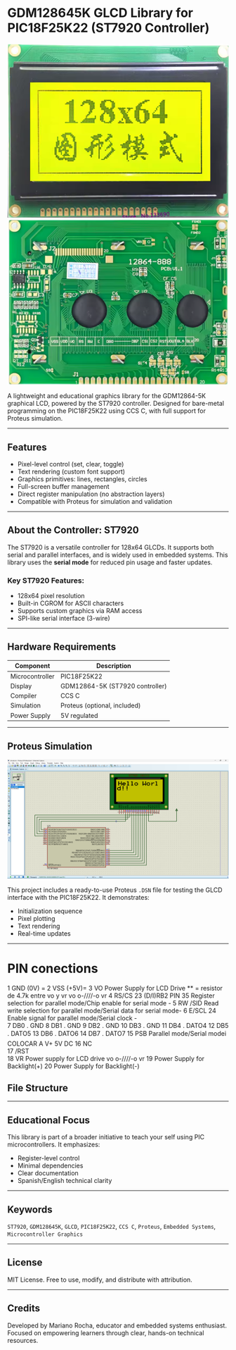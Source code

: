 # GDM128645K GLCD Library for PIC18F25K22 (ST7920 Controller)

![GLCD](images/gdm12864k-1.png) ![GLCD](images/gdm12864k-2.png)


A lightweight and educational graphics library for the GDM12864-5K graphical LCD, powered by the ST7920 controller. Designed for bare-metal programming on the PIC18F25K22 using CCS C, with full support for Proteus simulation.

---

## Features

- Pixel-level control (set, clear, toggle)
- Text rendering (custom font support)
- Graphics primitives: lines, rectangles, circles
- Full-screen buffer management
- Direct register manipulation (no abstraction layers)
- Compatible with Proteus for simulation and validation

---

## About the Controller: ST7920

The ST7920 is a versatile controller for 128x64 GLCDs. It supports both serial and parallel interfaces, and is widely used in embedded systems. This library uses the **serial mode** for reduced pin usage and faster updates.

### Key ST7920 Features:
- 128x64 pixel resolution
- Built-in CGROM for ASCII characters
- Supports custom graphics via RAM access
- SPI-like serial interface (3-wire)

---

## Hardware Requirements

| Component           | Description                          |
|--------------------|--------------------------------------|
| Microcontroller     | PIC18F25K22                          |
| Display             | GDM12864-5K (ST7920 controller)      |
| Compiler            | CCS C                                |
| Simulation          | Proteus (optional, included)         |
| Power Supply        | 5V regulated                         |

---

## Proteus Simulation
![GLCD](images/simulation.png)

This project includes a ready-to-use Proteus `.DSN` file for testing the GLCD interface with the PIC18F25K22. It demonstrates:

- Initialization sequence
- Pixel plotting
- Text rendering
- Real-time updates

---
# PIN conections
1  GND (0V)  =
2  VSS (+5V)=
3  VO  Power Supply for LCD Drive ** = resistor de 4.7k entre vo y vr   vo o-/\/\/\/-o vr
4  RS/CS 23 (D/I)RB2 PIN 35 Register selection for parallel mode/Chip enable for serial mode -
5  RW /SID   Read write selection for parallel mode/Serial data for serial mode-
6  E/SCL   24  Enable signal for parallel mode/Serial clock -       
7  DB0 . GND
8  DB1 . GND
9  DB2 . GND
10 DB3 . GND
11 DB4 . DATO4
12 DB5 . DATO5
13 DB6 . DATO6
14 DB7 . DATO7
15 PSB Parallel mode/Serial modei     COLOCAR A V+ 5V DC
16 NC     
17 /RST     
18 VR  Power supply for LCD drive   vo o-/\/\/\/-o vr
19 Power Supply for Backlight(+)
20 Power Supply for Backlight(-)


## File Structure
---

## Educational Focus

This library is part of a broader initiative to teach your self using PIC microcontrollers. It emphasizes:

- Register-level control
- Minimal dependencies
- Clear documentation
- Spanish/English technical clarity

---

## Keywords

`ST7920`, `GDM128645K`, `GLCD`, `PIC18F25K22`, `CCS C`, `Proteus`, `Embedded Systems`, `Microcontroller Graphics`

---

## License

MIT License. Free to use, modify, and distribute with attribution.

---

## Credits

Developed by Mariano Rocha, educator and embedded systems enthusiast. Focused on empowering learners through clear, hands-on technical resources.



